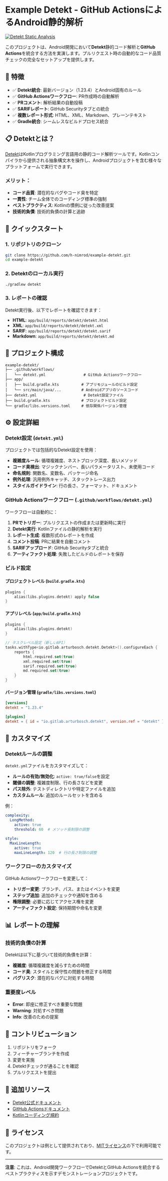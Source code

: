 # Example Detekt - GitHub ActionsによるAndroid静的解析

[![Detekt Static Analysis](https://github.com/h-nimrod/example-detekt/actions/workflows/detekt.yml/badge.svg)](https://github.com/h-nimrod/example-detekt/actions/workflows/detekt.yml)

このプロジェクトは、Android開発において**Detekt**静的コード解析と**GitHub Actions**を統合する方法を実演します。プルリクエスト時の自動的なコード品質チェックの完全なセットアップを提供します。

## 🎯 特徴

- ✅ **Detekt統合**: 最新バージョン（1.23.4）とAndroid固有のルール
- ✅ **GitHub Actionsワークフロー**: PR作成時の自動解析
- ✅ **PRコメント**: 解析結果の自動投稿
- ✅ **SARIFレポート**: GitHub Securityタブとの統合
- ✅ **複数レポート形式**: HTML、XML、Markdown、プレーンテキスト
- ✅ **Gradle統合**: シームレスなビルドプロセス統合

## 📋 Detektとは？

[Detekt](https://detekt.dev/)はKotlinプログラミング言語用の静的コード解析ツールです。Kotlinコンパイラから提供される抽象構文木を操作し、Androidプロジェクトを含む様々なプラットフォームで実行できます。

### メリット：
- **コード品質**: 潜在的なバグやコード臭を特定
- **一貫性**: チーム全体でのコーディング標準の強制
- **ベストプラクティス**: Kotlinの慣例に従った改善提案
- **技術的負債**: 技術的負債の計算と追跡

## 🚀 クイックスタート

### 1. リポジトリのクローン
```bash
git clone https://github.com/h-nimrod/example-detekt.git
cd example-detekt
```

### 2. Detektのローカル実行
```bash
./gradlew detekt
```

### 3. レポートの確認
Detekt実行後、以下でレポートを確認できます：
- **HTML**: `app/build/reports/detekt/detekt.html`
- **XML**: `app/build/reports/detekt/detekt.xml`
- **SARIF**: `app/build/reports/detekt/detekt.sarif`
- **Markdown**: `app/build/reports/detekt/detekt.md`

## 📁 プロジェクト構成

```
example-detekt/
├── .github/workflows/
│   └── detekt.yml                 # GitHub Actionsワークフロー
├── app/
│   ├── build.gradle.kts          # アプリモジュールのビルド設定
│   └── src/main/java/...         # Androidアプリのソースコード
├── detekt.yml                     # Detekt設定ファイル
├── build.gradle.kts              # プロジェクトビルド設定
└── gradle/libs.versions.toml     # 依存関係バージョン管理
```

## ⚙️ 設定詳細

### Detekt設定 (`detekt.yml`)

プロジェクトでは包括的なDetekt設定を使用：

- **複雑度ルール**: 循環複雑度、ネストブロック深度、長いメソッド
- **コード臭検出**: マジックナンバー、長いパラメータリスト、未使用コード
- **命名規則**: 関数名、変数名、パッケージ命名
- **例外処理**: 汎用例外キャッチ、スタックトレース出力
- **スタイルガイドライン**: 行の長さ、フォーマット、ドキュメント

### GitHub Actionsワークフロー (`.github/workflows/detekt.yml`)

ワークフローは自動的に：

1. **PRでトリガー**: プルリクエストの作成または更新時に実行
2. **Detekt実行**: Kotlinファイルの静的解析を実行
3. **レポート生成**: 複数形式のレポートを作成
4. **コメント投稿**: PRに結果を自動コメント
5. **SARIFアップロード**: GitHub Securityタブと統合
6. **アーティファクト処理**: 失敗したビルドのレポートを保存

### ビルド設定

#### プロジェクトレベル (`build.gradle.kts`)
```kotlin
plugins {
    alias(libs.plugins.detekt) apply false
}
```

#### アプリレベル (`app/build.gradle.kts`)
```kotlin
plugins {
    alias(libs.plugins.detekt)
}

// タスクレベル設定（新しいAPI）
tasks.withType<io.gitlab.arturbosch.detekt.Detekt>().configureEach {
    reports {
        html.required.set(true)
        xml.required.set(true)
        sarif.required.set(true)
        md.required.set(true)
    }
}
```

#### バージョン管理 (`gradle/libs.versions.toml`)
```toml
[versions]
detekt = "1.23.4"

[plugins]
detekt = { id = "io.gitlab.arturbosch.detekt", version.ref = "detekt" }
```

## 🔧 カスタマイズ

### Detektルールの調整

`detekt.yml`ファイルをカスタマイズして：

- **ルールの有効/無効化**: `active: true/false`を設定
- **閾値の調整**: 複雑度制限、行の長さなどを変更
- **パス除外**: テストディレクトリや特定ファイルを追加
- **カスタムルール**: 追加のルールセットを含める

例：
```yaml
complexity:
  LongMethod:
    active: true
    threshold: 60  # メソッド長制限の調整

style:
  MaxLineLength:
    active: true
    maxLineLength: 120  # 行の長さ制限の調整
```

### ワークフローのカスタマイズ

GitHub Actionsワークフローを変更して：

- **トリガー変更**: ブランチ、パス、またはイベントを変更
- **ステップ追加**: 追加のチェックや通知を含める
- **権限調整**: 必要に応じてアクセス権を変更
- **アーティファクト設定**: 保持期間や命名を変更

## 📊 レポートの理解

### 技術的負債の計算

Detektは以下に基づいて技術的負債を計算：
- **複雑度**: 循環複雑度を減らすための時間
- **コード臭**: スタイルと保守性の問題を修正する時間
- **バグリスク**: 潜在的なバグに対処する時間

### 重要度レベル

- **Error**: 即座に修正すべき重要な問題
- **Warning**: 対処すべき問題
- **Info**: 改善のための提案

## 🤝 コントリビューション

1. リポジトリをフォーク
2. フィーチャーブランチを作成
3. 変更を実施
4. Detektチェックが通ることを確認
5. プルリクエストを提出

## 📖 追加リソース

- [Detekt公式ドキュメント](https://detekt.dev/)
- [GitHub Actionsドキュメント](https://docs.github.com/en/actions)
- [Kotlinコーディング規約](https://kotlinlang.org/docs/coding-conventions.html)

## 📄 ライセンス

このプロジェクトは例として提供されており、[MITライセンス](LICENSE)の下で利用可能です。

---

**注意**: これは、Android開発ワークフローでDetektとGitHub Actionsを統合するベストプラクティスを示すデモンストレーションプロジェクトです。 